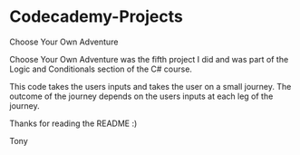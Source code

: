 # Codecademy-Projects
 Choose Your Own Adventure

Choose Your Own Adventure was the fifth project I did and was part of the Logic and Conditionals section of the C# course. 

This code takes the users inputs and takes the user on a small journey. The outcome of the journey depends on the users inputs at each leg of the journey. 

Thanks for reading the README :)

Tony